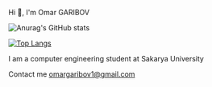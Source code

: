 Hi 👋, I'm Omar GARIBOV

![Anurag's GitHub stats](https://github-readme-stats.vercel.app/api?username=jackdow-ek&show_icons=true&theme=radical)

[![Top Langs](https://github-readme-stats.vercel.app/api/top-langs/?username=jackdow-ek&layout=compact)](https://github.com/anuraghazra/github-readme-stats)



I am a computer engineering student at Sakarya University

Contact me omargaribov1@gmail.com
